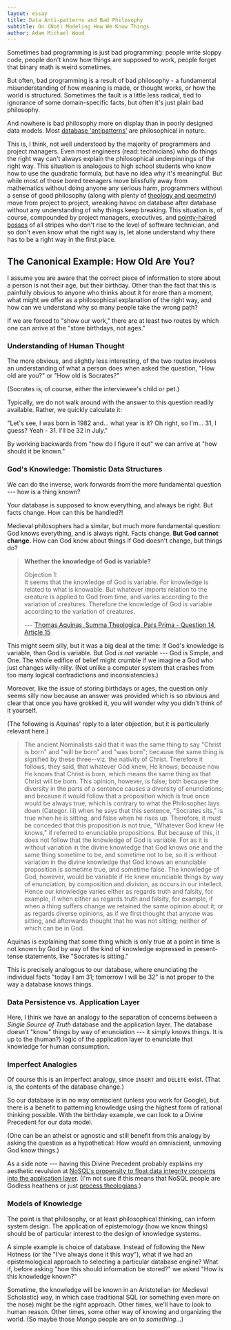```yaml
---
layout: essay
title: Data Anti-patterns and Bad Philosophy
subtitle: On (Not) Modeling How We Know Things
author: Adam Michael Wood
---
```


Sometimes bad programming is just bad programming: people write sloppy code, people don't know how things are supposed to work, people forget that binary math is weird sometimes.

But often, bad programming is a result of bad philosophy - a fundamental misunderstanding of how meaning is made, or thought works, or how the world is structured. Sometimes the fault is a little less radical, tied to ignorance of some domain-specific facts, but often it's just plain bad philosophy.

And nowhere is bad philosophy more on display than in poorly designed data models. Most [database 'antipatterns'](http://www.amazon.com/gp/product/B00A376BB2/ref=as_li_ss_tl?ie=UTF8&camp=1789&creative=390957&creativeASIN=B00A376BB2&linkCode=as2&tag=musforsun-20) are philosophical in nature.

This is, I think, not well understood by the majority of programmers and project managers. Even most engineers (read: technicians) who do things the right way can't always explain the philosophical underpinnings of the right way. This situation is analogous to high school students who know how to use the quadratic formula, but have no idea why it's meaningful. But while most of those bored teenagers move blissfully away from mathematics without doing anyone any serious harm, programmers without a sense of good philosophy (along with plenty of [theology and geometry](http://www.amazon.com/gp/product/0517122707/ref=as_li_ss_tl?ie=UTF8&camp=1789&creative=390957&creativeASIN=0517122707&linkCode=as2&tag=musforsun-20)) move from project to project, wreaking havoc on database after database without any understanding of why things keep breaking. This situation is, of course, compounded by project managers, executives, and [pointy-haired bosses](http://www.amazon.com/gp/product/B007O8101E/ref=as_li_ss_tl?ie=UTF8&camp=1789&creative=390957&creativeASIN=B007O8101E&linkCode=as2&tag=musforsun-20) of all stripes who don't rise to the level of software technician, and so don't even know what the right way is, let alone understand why there has to be a right way in the first place.

## The Canonical Example: How Old Are You?

I assume you are aware that the correct piece of information to store about a person is not their age, but their birthday. Other than the fact that this is painfully obvious to anyone who thinks about it for more than a moment, what might we offer as a philosophical explanation of the right way, and how can we understand why so many people take the wrong path?

If we are forced to "show our work," there are at least two routes by which one can arrive at the "store birthdays, not ages."

### Understanding of Human Thought

The more obvious, and slightly less interesting, of the two routes involves an understanding of what a person does when asked the question, "How old are you?" or "How old is Socrates?"

(Socrates is, of course, either the interviewee's child or pet.)

Typically, we do not walk around with the answer to this question readily available. Rather, we quickly calculate it:

"Let's see, I was born in 1982 and... what year is it? Oh right, so I'm... 31, I guess? Yeah - 31. I'll be 32 in July."

By working backwards from "how do I figure it out" we can arrive at "how should it be known."

### God's Knowledge: Thomistic Data Structures

We can do the inverse, work forwards from the more fundamental question --- how is a thing known?

Your database is supposed to know everything, and always be right. But facts change. How can this be handled?!

Medieval philosophers had a similar, but much more fundamental question:
God knows everything, and is always right. Facts change. **But God cannot change.** How can God know about things if God doesn't change, but things do?

> **Whether the knowledge of God is variable?**
>
> Objection 1:  
> It seems that the knowledge of God is variable. For knowledge is related to what is knowable. But whatever imports relation to the creature is applied to God from time, and varies according to the variation of creatures. Therefore the knowledge of God is variable according to the variation of creatures.
>
> --- [Thomas Aquinas, Summa Theologica, Pars Prima - Question 14, Article 15](http://home.newadvent.org/summa/1014.htm#article15)

This might seem silly, but it was a big deal at the time: If God's knowledge is variable, than God is variable. But God *is not* variable --- God is Simple, and One. The whole edifice of belief might crumble if we imagine a God who just changes willy-nilly. (Not unlike a computer system that crashes from too many logical contradictions and inconsistencies.)

Moreover, like the issue of storing birthdays or ages, the question only seems silly now because an answer was provided which is so obvious and clear that once you have grokked it, you will wonder why you didn't think of it yourself.

(The following is Aquinas' reply to a later objection, but it is particularly relevant here.)

> The ancient Nominalists said that it was the same thing to say "Christ is born" and "will be born" and "was born"; because the same thing is signified by these three--viz. the nativity of Christ. Therefore it follows, they said, that whatever God knew, He knows; because now He knows that Christ is born, which means the same thing as that Christ will be born. This opinion, however, is false; both because the diversity in the parts of a sentence causes a diversity of enunciations; and because it would follow that a proposition which is true once would be always true; which is contrary to what the Philosopher lays down (Categor. iii) when he says that this sentence, "Socrates sits," is true when he is sitting, and false when he rises up. Therefore, it must be conceded that this proposition is not true, "Whatever God knew He knows," if referred to enunciable propositions. But because of this, it does not follow that the knowledge of God is variable. For as it is without variation in the divine knowledge that God knows one and the same thing sometime to be, and sometime not to be, so it is without variation in the divine knowledge that God knows an enunciable proposition is sometime true, and sometime false. The knowledge of God, however, would be variable if He knew enunciable things by way of enunciation, by composition and division, as occurs in our intellect. Hence our knowledge varies either as regards truth and falsity, for example, if when either as regards truth and falsity, for example, if when a thing suffers change we retained the same opinion about it; or as regards diverse opinions, as if we first thought that anyone was sitting, and afterwards thought that he was not sitting; neither of which can be in God.

Aquinas is explaining that some thing which is only true at a point in time is not known by God by way of the kind of knowledge expressed in present-tense statements, like "Socrates is sitting."

This is precisely analogous to our database, where enunciating the individual facts "today I am 31; tomorrow I will be 32" is not proper to the way a database knows things.

### Data Persistence vs. Application Layer

Here, I think we have an analogy to the separation of concerns between a *Single Source of Truth* database and the application layer. The database doesn't "know" things by way of enunciation --- it simply knows things. It is up to the (human?) logic of the application layer to enunciate that knowledge for human consumption.

### Imperfect Analogies

Of course this is an imperfect analogy, since `INSERT` and `DELETE` exist. (That is, the contents of the database change.)

So our database is in no way omniscient (unless you work for Google), but there is a benefit to patterning knowledge using the highest form of rational thinking possible. With the birthday example, we can look to a Divine Precedent for our data model.

(One can be an atheist or agnostic and still benefit from this analogy by asking the question as a hypothetical: How *would* an omniscient, unmoving God know things.)

As a side note --- having this Divine Precedent probably explains my aesthetic revulsion at [NoSQL's propensity to float data integrity concerns into the application layer](http://blog.mlab.com/2012/08/why-is-mongodb-wildly-popular/#comment-353). (I'm not sure if this means that NoSQL people are Godless heathens or just [process theologians](https://en.wikipedia.org/wiki/Process_theology).)

### Models of Knowledge

The point is that philosophy, or at least philosophical thinking, can inform system design. The application of epistemology (how we know things) should be of particular interest to the design of knowledge systems.

A simple example is choice of database. Instead of following the New Hotness (or the "I've always done it this way"), what if we had an epistemological approach to selecting a particular database engine? What if, before asking "how this should information be stored?" we asked "How is this knowledge known?"

Sometime, the knowledge will be known in an Aristotelian (or Medieval Scholastic) way, in which case traditional SQL (or something even more on the nose) might be the right approach. Other times, we'll have to look to human reason. Other times, some other way of knowing and organizing the world. (So maybe those Mongo people are on to *something*...)
